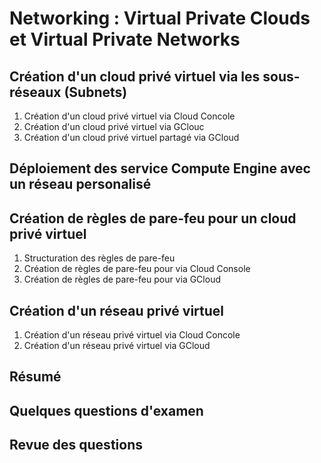 # Networking : Virtual Private Clouds et Virtual Private Networks

## Création d'un cloud privé virtuel via les sous-réseaux (Subnets)

1. Création d'un cloud privé virtuel via Cloud Concole
2. Création d'un cloud privé virtuel via GClouc
3. Création d'un cloud privé virtuel partagé via GCloud

## Déploiement des service Compute Engine avec un réseau personalisé

## Création de règles de pare-feu pour un cloud privé virtuel

1. Structuration des règles de pare-feu
2. Création de règles de pare-feu pour via Cloud Console
3. Création de règles de pare-feu pour via GCloud

## Création d'un réseau privé virtuel

1. Création d'un réseau privé virtuel via Cloud Concole
2. Création d'un réseau privé virtuel via GCloud

## Résumé

## Quelques questions d'examen

## Revue des questions
